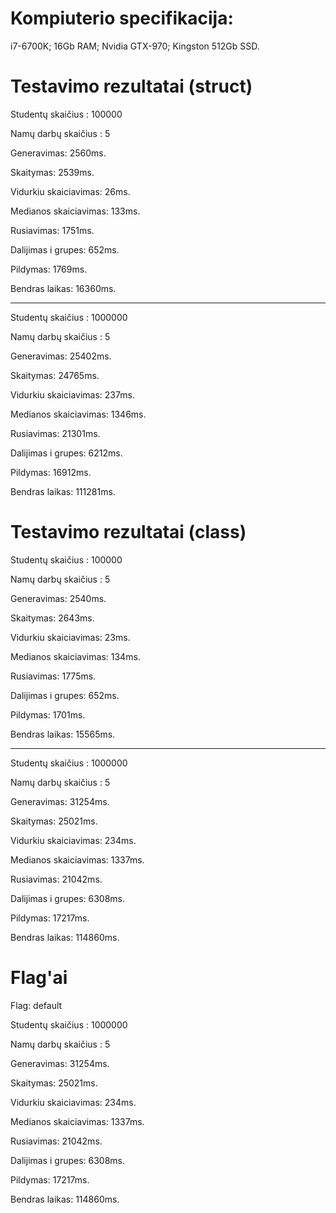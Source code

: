 # Kompiuterio specifikacija:
i7-6700K; 16Gb RAM; Nvidia GTX-970; Kingston 512Gb SSD.
# Testavimo rezultatai (struct)

Studentų skaičius : 100000 

Namų darbų skaičius : 5

Generavimas: 2560ms.

Skaitymas: 2539ms.

Vidurkiu skaiciavimas: 26ms.

Medianos skaiciavimas: 133ms.

Rusiavimas: 1751ms.

Dalijimas i grupes: 652ms.

Pildymas: 1769ms.

Bendras laikas: 16360ms.

-----------------------------------------------------

Studentų skaičius : 1000000

Namų darbų skaičius : 5

Generavimas: 25402ms.

Skaitymas: 24765ms.

Vidurkiu skaiciavimas: 237ms.

Medianos skaiciavimas: 1346ms.

Rusiavimas: 21301ms.

Dalijimas i grupes: 6212ms.

Pildymas: 16912ms.

Bendras laikas: 111281ms.

# Testavimo rezultatai (class)

Studentų skaičius : 100000 

Namų darbų skaičius : 5

Generavimas: 2540ms.

Skaitymas: 2643ms.

Vidurkiu skaiciavimas: 23ms.

Medianos skaiciavimas: 134ms.

Rusiavimas: 1775ms.

Dalijimas i grupes: 652ms.

Pildymas: 1701ms.

Bendras laikas: 15565ms.

---------------------------------------

Studentų skaičius : 1000000 

Namų darbų skaičius : 5

Generavimas: 31254ms.

Skaitymas: 25021ms.

Vidurkiu skaiciavimas: 234ms.

Medianos skaiciavimas: 1337ms.

Rusiavimas: 21042ms.

Dalijimas i grupes: 6308ms.

Pildymas: 17217ms.

Bendras laikas: 114860ms.

# Flag'ai

Flag: default

Studentų skaičius : 1000000 

Namų darbų skaičius : 5

Generavimas: 31254ms.

Skaitymas: 25021ms.

Vidurkiu skaiciavimas: 234ms.

Medianos skaiciavimas: 1337ms.

Rusiavimas: 21042ms.

Dalijimas i grupes: 6308ms.

Pildymas: 17217ms.

Bendras laikas: 114860ms.




